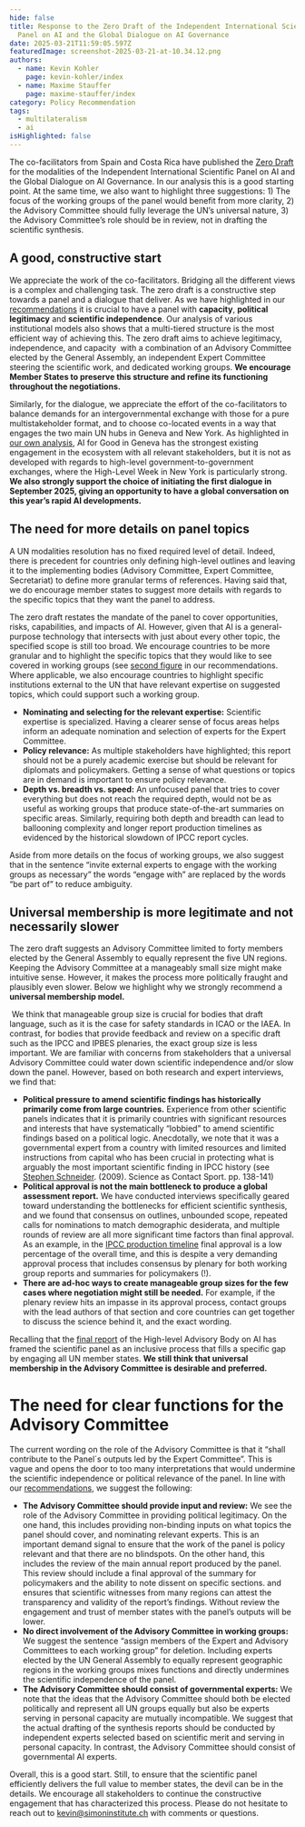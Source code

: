```yaml
---
hide: false
title: Response to the Zero Draft of the Independent International Scientific
  Panel on AI and the Global Dialogue on AI Governance
date: 2025-03-21T11:59:05.597Z
featuredImage: screenshot-2025-03-21-at-10.34.12.png
authors:
  - name: Kevin Kohler
    page: kevin-kohler/index
  - name: Maxime Stauffer
    page: maxime-stauffer/index
category: Policy Recommendation
tags:
  - multilateralism
  - ai
isHighlighted: false
---
```

The co-facilitators from Spain and Costa Rica have published the [Zero Draft](https://www.un.org/global-digital-compact/sites/default/files/2025-03/ai_panel_and_dialogue_zero_draft_19_march_2025.pdf) for the modalities of the Independent International Scientific Panel on AI and the Global Dialogue on AI Governance. In our analysis this is a good starting point. At the same time, we also want to highlight three suggestions: 1) The focus of the working groups of the panel would benefit from more clarity, 2) the Advisory Committee should fully leverage the UN’s universal nature, 3) the Advisory Committee’s role should be in review, not in drafting the scientific synthesis.

## A good, constructive start

We appreciate the work of the co-facilitators. Bridging all the different views is a complex and challenging task. The zero draft is a constructive step towards a panel and a dialogue that deliver. As we have highlighted in our [recommendations](https://www.simoninstitute.ch/blog/post/recommendations-for-the-independent-international-scientific-panel-on-ai-and-the-global-dialogue-on-ai-governance/) it is crucial to have a panel with **capacity**, **political legitimacy** and **scientific independence**. Our analysis of various institutional models also shows that a multi-tiered structure is the most efficient way of achieving this. The zero draft aims to achieve legitimacy, independence, and capacity  with a combination of an Advisory Committee elected by the General Assembly, an independent Expert Committee steering the scientific work, and dedicated working groups. **We encourage Member States to preserve this structure and refine its functioning throughout the negotiations.**

Similarly, for the dialogue, we appreciate the effort of the co-facilitators to balance demands for an intergovernmental exchange with those for a pure multistakeholder format, and to choose co-located events in a way that engages the two main UN hubs in Geneva and New York. As highlighted in [our own analysis](https://www.simoninstitute.ch/blog/post/recommendations-for-the-independent-international-scientific-panel-on-ai-and-the-global-dialogue-on-ai-governance/), AI for Good in Geneva has the strongest existing engagement in the ecosystem with all relevant stakeholders, but it is not as developed with regards to high-level government-to-government exchanges, where the High-Level Week in New York is particularly strong. **We also strongly support the choice of initiating the first dialogue in September 2025, giving an opportunity to have a global conversation on this year’s rapid AI developments.** 

## The need for more details on panel topics

A UN modalities resolution has no fixed required level of detail. Indeed, there is precedent for countries only defining high-level outlines and leaving it to the implementing bodies (Advisory Committee, Expert Committee, Secretariat) to define more granular terms of references. Having said that, we do encourage member states to suggest more details with regards to the specific topics that they want the panel to address.

The zero draft restates the mandate of the panel to cover opportunities, risks, capabilities, and impacts of AI. However, given that AI is a general-purpose technology that intersects with just about every other topic, the specified scope is still too broad. We encourage countries to be more granular and to highlight the specific topics that they would like to see covered in working groups (see [second figure](https://www.simoninstitute.ch/blog/post/recommendations-for-the-independent-international-scientific-panel-on-ai-and-the-global-dialogue-on-ai-governance/) in our recommendations. Where applicable, we also encourage countries to highlight specific institutions external to the UN that have relevant expertise on suggested topics, which could support such a working group.

* **Nominating and selecting for the relevant expertise:** Scientific expertise is specialized. Having a clearer sense of focus areas helps inform an adequate nomination and selection of experts for the Expert Committee.
* **Policy relevance:** As multiple stakeholders have highlighted; this report should not be a purely academic exercise but should be relevant for diplomats and policymakers. Getting a sense of what questions or topics are in demand is important to ensure policy relevance.
* **Depth vs. breadth vs. speed:** An unfocused panel that tries to cover everything but does not reach the required depth, would not be as useful as working groups that produce state-of-the-art summaries on specific areas. Similarly, requiring both depth and breadth can lead to ballooning complexity and longer report production timelines as evidenced by the historical slowdown of IPCC report cycles.

Aside from more details on the focus of working groups, we also suggest that in the sentence “invite external experts to engage with the working groups as necessary” the words “engage with” are replaced by the words “be part of” to reduce ambiguity.

## Universal membership is more legitimate and not necessarily slower

The zero draft suggests an Advisory Committee limited to forty members elected by the General Assembly to equally represent the five UN regions. Keeping the Advisory Committee at a manageably small size might make intuitive sense. However, it makes the process more politically fraught and plausibly even slower. Below we highlight why we strongly recommend a **universal membership model.** 

 We think that manageable group size is crucial for bodies that draft language, such as it is the case for safety standards in ICAO or the IAEA. In contrast, for bodies that provide feedback and review on a specific draft such as the IPCC and IPBES plenaries, the exact group size is less important. We are familiar with concerns from stakeholders that a universal Advisory Committee could water down scientific independence and/or slow down the panel. However, based on both research and expert interviews, we find that:  

* **Political pressure to amend scientific findings has historically primarily come from large countries.** Experience from other scientific panels indicates that it is primarily countries with significant resources and interests that have systematically “lobbied” to amend scientific findings based on a political logic. Anecdotally, we note that it was a governmental expert from a country with limited resources and limited instructions from capital who has been crucial in protecting what is arguably the most important scientific finding in IPCC history (see [Stephen Schneider](https://en.wikipedia.org/wiki/Stephen_Schneider_(scientist)). (2009). Science as Contact Sport. pp. 138-141)
* **Political approval is not the main bottleneck to produce a global assessment report.** We have conducted interviews specifically geared toward understanding the bottlenecks for efficient scientific synthesis, and we found that consensus on outlines, unbounded scope, repeated calls for nominations to match demographic desiderata, and multiple rounds of review are all more significant time factors than final approval. As an example, in the [IPCC production timeline](https://apps.ipcc.ch/eventmanager/documents/87/160720240616-Doc.%2010%20-%20Strategic%20Planning%20Schedule.pdf) final approval is a low percentage of the overall time, and this is despite a very demanding approval process that includes consensus by plenary for both working group reports and summaries for policymakers (!).
* **There are ad-hoc ways to create manageable group sizes for the few cases where negotiation might still be needed.** For example, if the plenary review hits an impasse in its approval process, contact groups with the lead authors of that section and core countries can get together to discuss the science behind it, and the exact wording.

Recalling that the [final report](https://www.un.org/sites/un2.un.org/files/governing_ai_for_humanity_final_report_en.pdf#page=9) of the High-level Advisory Body on AI has framed the scientific panel as an inclusive process that fills a specific gap by engaging all UN member states. **We still think that universal membership in the Advisory Committee is desirable and preferred.**

# The need for clear functions for the Advisory Committee

The current wording on the role of the Advisory Committee is that it “shall contribute to the Panel´s outputs led by the Expert Committee”. This is vague and opens the door to too many interpretations that would undermine the scientific independence or political relevance of the panel. In line with our [recommendations](https://www.simoninstitute.ch/blog/post/recommendations-for-the-independent-international-scientific-panel-on-ai-and-the-global-dialogue-on-ai-governance/), we suggest the following:

* **The Advisory Committee should provide input and review:** We see the role of the Advisory Committee in providing political legitimacy. On the one hand, this includes providing non-binding inputs on what topics the panel should cover, and nominating relevant experts. This is an important demand signal to ensure that the work of the panel is policy relevant and that there are no blindspots. On the other hand, this includes the review of the main annual report produced by the panel. This review should include a final approval of the summary for policymakers and the ability to note dissent on specific sections. and ensures that scientific witnesses from many regions can attest the transparency and validity of the report’s findings. Without review the engagement and trust of member states with the panel’s outputs will be lower.
* **No direct involvement of the Advisory Committee in working groups:** We suggest the sentence “assign members of the Expert and Advisory Committees to each working group” for deletion. Including experts elected by the UN General Assembly to equally represent geographic regions in the working groups mixes functions and directly undermines the scientific independence of the panel.
* **The Advisory Committee should consist of governmental experts:** We note that the ideas that the Advisory Committee should both be elected politically and represent all UN groups equally but also be experts serving in personal capacity are mutually incompatible. We suggest that the actual drafting of the synthesis reports should be conducted by independent experts selected based on scientific merit and serving in personal capacity. In contrast, the Advisory Committee should consist of governmental AI experts.

Overall, this is a good start. Still, to ensure that the scientific panel efficiently delivers the full value to member states, the devil can be in the details. We encourage all stakeholders to continue the constructive engagement that has characterized this process. Please do not hesitate to reach out to kevin@simoninstitute.ch with comments or questions.